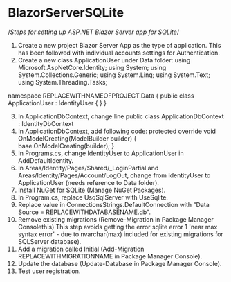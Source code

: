 # BlazorServerSQLite
/*Steps for setting up ASP.NET Blazor Server app for SQLite*/

1. Create a new project Blazor Server App as the type of application. This has been followed with individual accounts settings for Authentication.
2. Create a new class ApplicationUser under Data folder:
﻿using Microsoft.AspNetCore.Identity;
using System;
using System.Collections.Generic;
using System.Linq;
using System.Text;
using System.Threading.Tasks;

namespace REPLACEWITHNAMEOFPROJECT.Data
{
    public class ApplicationUser : IdentityUser
    {
    }
}

3. In ApplicationDbContext, change line public class ApplicationDbContext : IdentityDbContext<ApplicationUser>
4. In ApplicationDbContext, add following code: 
     	protected override void OnModelCreating(ModelBuilder builder)
        {
            base.OnModelCreating(builder);
        }
5. In Programs.cs, change IdentityUser to ApplicationUser in AddDefaultIdentity.
6. In Areas/Identity/Pages/Shared/_LoginPartial and Areas/Identity/Pages/Account/LogOut, change from IdentityUser to ApplicationUser (needs reference to Data folder).
8. Install NuGet for SQLite (Manage NuGet Packages).
9. In Program.cs, replace UsqSqlServer with UseSqlite.
10. Replace value in ConnectionsStrings.DefaultConnection with "Data Source = REPLACEWITHDATABASENAME.db".
11. Remove existing migrations (Remove-Migration in Package Manager Consolethis) This step avoids getting the error sqlite error 1 'near max syntax error' - due to nvarchar(max) included for existing migrations for SQLServer database).
12. Add a migration called Initial (Add-Migration REPLACEWITHMIGRATIONNAME in Package Manager Console).
13. Update the database (Update-Database in Package Manager Console).
14. Test user registration.
